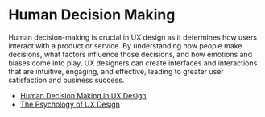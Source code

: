 # Human Decision Making

Human decision-making is crucial in UX design as it determines how users interact with a product or service. By understanding how people make decisions, what factors influence those decisions, and how emotions and biases come into play, UX designers can create interfaces and interactions that are intuitive, engaging, and effective, leading to greater user satisfaction and business success.

- [Human Decision Making in UX Design](https://cs.fyi/guide/human-decision-making-in-ux)
- [The Psychology of UX Design](https://uxtools.co/blog/the-psychology-of-user-decisions)